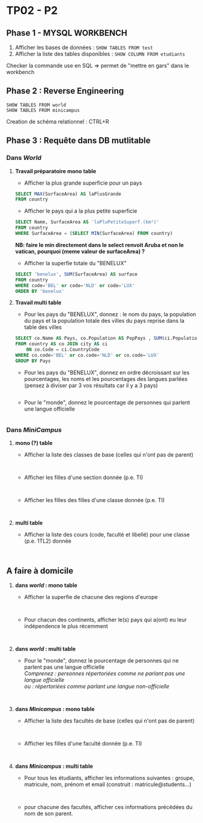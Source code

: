 # TP02 - P2 
## Phase 1 - MYSQL WORKBENCH 
1. Afficher les bases de données : `SHOW TABLES FROM test`   
2. Afficher la liste des tables disponibles : `SHOW COLUMN FROM etudiants`  
  
Checker la commande use en SQL  => permet de "mettre en gars" dans le workbench  

## Phase 2 : Reverse Engineering 
`SHOW TABLES FROM world`  
`SHOW TABLES FROM minicampus`  
  
Creation de schéma relationnel : CTRL+R   

## Phase 3 : Requête dans DB mutlitable
### Dans _World_  

1. **Travail préparatoire mono table**
    - Afficher la plus grande superficie pour un pays  
    ```sql
    SELECT MAX(SurfaceArea) AS laPlusGrande  
    FROM country
    ``` 
    - Afficher le pays qui a la plus petite superficie  
    ```sql
    SELECT Name, SurfaceArea AS 'laPluPetiteSuperf.(km²)'
    FROM country
    WHERE SurfaceArea = (SELECT MIN(SurfaceArea) FROM country)
    ```
    **NB: faire le min directement dans le select renvoit Aruba et non le vatican, pourquoi (meme valeur de surfaceArea) ?**   

    - Afficher la superfie totale du "BENELUX"  
    ```sql
    SELECT 'benelux', SUM(SurfaceArea) AS surface
    FROM country
    WHERE code='BEL' or code='NLD' or code='LUX'
    ORDER BY 'benelux'
    ```

2. **Travail multi table**

   - Pour les pays du "BENELUX", donnez : le nom du pays, la population du pays et la population totale des villes du pays reprise dans la table des villes  
    ````sql
    SELECT co.Name AS Pays, co.Population AS PopPays , SUM(ci.Population) AS PopTotVille
    FROM country AS co JOIN city AS ci
    	ON co.Code = ci.CountryCode
    WHERE co.code='BEL' or co.code='NLD' or co.code='LUX'
    GROUP BY Pays
    ````
   - Pour les pays du "BENELUX", donnez en ordre décroissant sur les pourcentages, les noms et les pourcentages des langues parlées
(pensez à diviser par 3 vos résultats car il y a 3 pays)  
    ````sql
    
    ````
   - Pour le "monde", donnez le pourcentage de personnes qui parlent une langue officielle   
    ````sql
    
    ````

### Dans _MiniCampus_
1. **mono (?) table**

    - Afficher la liste des classes de base (celles qui n'ont pas de parent)  
    ````sql
        
    ````
    - Afficher les filles d'une section donnée (p.e. TI)  
    ````sql
        
    ````    
    - Afficher les filles des filles d'une classe donnée (p.e. TI)
    ````sql
        
    ```` 
2. **multi table**
    - Afficher la liste des cours (code, faculté et libellé) pour une classe (p.e. 1TL2) donnée
    ````sql
        
    ````    
    
## A faire à domicile
1. **dans _world_ : mono table**  

      - Afficher la superfie de chacune des regions d'europe  
    ````sql
        
    ````       
      - Pour chacun des continents, afficher le(s) pays qui a(ont) eu leur indépendence le plus récemment  
    ````sql
        
    ```` 
    
2. **dans _world_ : multi table**  
    - Pour le "monde", donnez le pourcentage de personnes qui ne parlent pas une langue officielle  
     _Comprenez : personnes répertoriées comme ne parlant pas une langue officielle  
     ou : répertoriées comme parlant une langue non-officielle_
    ````sql
        
    ```` 
3. **dans _Minicampus_ : mono table** 

    - Afficher la liste des facultés de base (celles qui n'ont pas de parent)
    ````sql
        
    ```` 
    - Afficher les filles d'une faculté donnée (p.e. TI)
    ````sql
        
    ```` 
4. **dans _Minicampus_ : multi table**  

    - Pour tous les étudiants, afficher les informations suivantes :
        groupe, matricule, nom, prénom et email (construit : matricule@students...)
    ````sql
        
    ```` 
    - pour chacune des facultés, afficher ces informations précédées du nom de son parent.
    ````sql
        
    ```` 